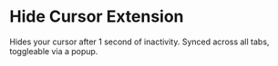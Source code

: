 # Hide Cursor Extension

Hides your cursor after 1 second of inactivity. Synced across all tabs, toggleable via a popup.